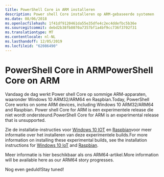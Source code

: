 ```yaml
---
title: PowerShell Core in ARM installeren
description: Power shell Core installeren op ARM-gebaseerde systemen
ms.date: 08/06/2018
ms.openlocfilehash: 1f41df9120461da55e35dfe4c2ec4ddefbc5b36e
ms.sourcegitcommit: debd2b38fb8070a7357bf1a4bf9cc736f3702f31
ms.translationtype: MT
ms.contentlocale: nl-NL
ms.lasthandoff: 12/05/2019
ms.locfileid: "62086490"
---
```

# <a name="powershell-core-on-arm"></a><span data-ttu-id="11c91-103">PowerShell Core in ARM</span><span class="sxs-lookup"><span data-stu-id="11c91-103">PowerShell Core on ARM</span></span>

<span data-ttu-id="11c91-104">Vandaag de dag werkt Power shell Core op sommige ARM-apparaten, waaronder Windows 10 ARM32/ARM64 en Raspbian.</span><span class="sxs-lookup"><span data-stu-id="11c91-104">Today, PowerShell Core works on some ARM devices, including Windows 10 ARM32/ARM64 and Raspbian.</span></span>
<span data-ttu-id="11c91-105">Power shell Core for ARM is een experimentele release die niet wordt ondersteund.</span><span class="sxs-lookup"><span data-stu-id="11c91-105">PowerShell Core for ARM is an experimental release that is unsupported.</span></span>

<span data-ttu-id="11c91-106">Zie de installatie-instructies voor [Windows 10 IOT](installing-powershell-core-on-windows.md#deploying-on-windows-iot) en [Raspbian](installing-powershell-core-on-linux.md#raspbian)voor meer informatie over het installeren van deze experimentele builds.</span><span class="sxs-lookup"><span data-stu-id="11c91-106">For more information on installing these experimental builds, see the installation instructions for [Windows 10 IoT](installing-powershell-core-on-windows.md#deploying-on-windows-iot) and [Raspbian](installing-powershell-core-on-linux.md#raspbian).</span></span>

<span data-ttu-id="11c91-107">Meer informatie is hier beschikbaar als ons ARM64-artikel.</span><span class="sxs-lookup"><span data-stu-id="11c91-107">More information will be available here as our ARM64 story progresses.</span></span>

<span data-ttu-id="11c91-108">Nog even geduld!</span><span class="sxs-lookup"><span data-stu-id="11c91-108">Stay tuned!</span></span>

